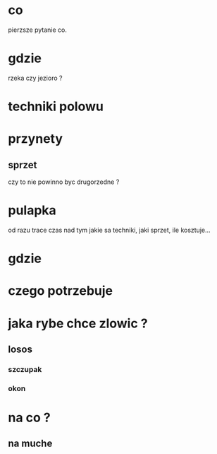 # co
pierzsze pytanie co. 



# gdzie
rzeka czy jezioro ? 
# techniki polowu
# przynety
## sprzet
czy to nie powinno byc drugorzedne ? 
# pulapka
od razu trace czas nad tym jakie sa techniki, jaki sprzet, ile kosztuje... 





# gdzie 
# czego potrzebuje
# jaka rybe chce zlowic ? 

## losos

### szczupak 
### okon

# na co ? 
## na muche
